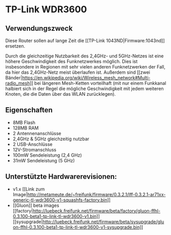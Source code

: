 # TP-Link WDR3600

## Verwendungszweck
Diese Router sollen auf lange Zeit die [[TP-Link 1043ND|Firmware:1043nd]] ersetzen.

Durch die gleichzeitige Nutzbarkeit des 2,4GHz- und 5GHz-Netzes ist eine höhere Geschwindigkeit des Funknetzwerkes möglich. Dies ist insbesondere in Regionen mit sehr vielen anderen Funknetzwerken der Fall, da hier das 2,4GHz-Netz meist überlaufen ist. Außerdem sind [[zwei Bänder|https://en.wikipedia.org/wiki/Wireless_mesh_network#Multi-radio_mesh]] bei längeren Mesh-Ketten vorteilhaft (mit nur einem Funkkanal halbiert sich in der Regel die mögliche Geschwindigkeit mit jedem weiteren Knoten, die die Daten über das WLAN zurücklegen).

## Eigenschaften
* 8MB Flash
* 128MB RAM
* 2 Antennenanschlüsse
* 2,4GHz & 5GHz gleichzeitig nutzbar
* 2 USB-Anschlüsse
* 12V-Stromanschluss
* 100mW Sendeleistung (2,4 GHz)
*  31mW Sendeleistung (5 GHz)

## Unterstützte Hardwarerevisionen:

* v1.x [[Link zum Image|http://metameute.de/~freifunk/firmware/0.3.2.1/lff-0.3.2.1-ar71xx-generic-tl-wdr3600-v1-squashfs-factory.bin]]
* [[Gluon]] beta images [[factory|http://luebeck.freifunk.net/firmware/beta/factory/gluon-ffhl-0.3.100-beta1-tp-link-tl-wdr3600-v1.bin]] [[sysupgrade|http://luebeck.freifunk.net/firmware/beta/sysupgrade/gluon-ffhl-0.3.100-beta1-tp-link-tl-wdr3600-v1-sysupgrade.bin]]
